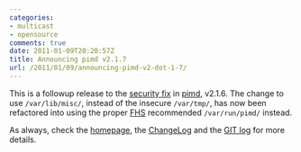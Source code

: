```yaml
---
categories:
- multicast
- opensource
comments: true
date: 2011-01-09T20:20:57Z
title: Announcing pimd v2.1.7
url: /2011/01/09/announcing-pimd-v2-dot-1-7/
---
```


This is a followup release to the [security fix][CVE] in [pimd][1],
v2.1.6.  The change to use `/var/lib/misc/`, instead of the insecure
`/var/tmp/`, has now been refactored into using the proper [FHS][FHS]
recommended `/var/run/pimd/` instead.

As always, check the [homepage][1], the [ChangeLog][2] and the
[GIT log][3] for more details.

[1]: /pimd.html
[2]: https://github.com/troglobit/pimd/blob/master/ChangeLog
[3]: https://github.com/troglobit/pimd/commits/2.1.7
[CVE]: https://security-tracker.debian.org/tracker/CVE-2011-0007
[FHS]: http://www.pathname.com/fhs/pub/fhs-2.3.html#VARRUNRUNTIMEVARIABLEDATA
